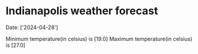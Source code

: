 # Indianapolis weather forecast 
Date: ['2024-04-28'] 

Minimum temperature(in celsius) is [19.0] 
Maximum temperature(in celsius) is [27.0]
